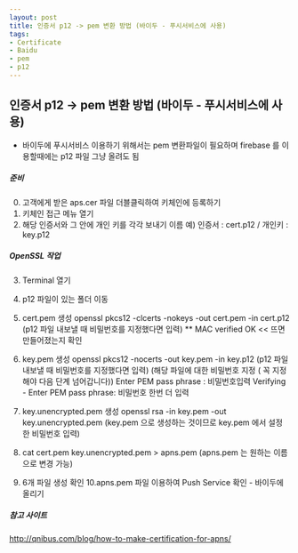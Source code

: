 ```yaml
---
layout: post
title: 인증서 p12 -> pem 변환 방법 (바이두 - 푸시서비스에 사용)
tags:
- Certificate
- Baidu
- pem
- p12
---
```


## 인증서 p12 -> pem 변환 방법 (바이두 - 푸시서비스에 사용)

- 바이두에 푸시서비스 이용하기 위해서는 pem 변환파일이 필요하며 firebase 를 이용할때에는 p12 파일 그냥 올려도 됨

##### 준비
0. 고객에게 받은 aps.cer 파일 더블클릭하여 키체인에 등록하기
1. 키체인 접근 메뉴 열기
2. 해당 인증서와 그 안에 개인 키를 각각 보내기
    이름 예) 인증서 : cert.p12 / 개인키 : key.p12

##### OpenSSL 작업
3. Terminal 열기
4. p12 파일이 있는 폴더 이동
5. cert.pem 생성
    openssl pkcs12 -clcerts -nokeys -out cert.pem -in cert.p12
    (p12 파일 내보낼 때 비밀번호를 지정했다면 입력)
    ** MAC verified OK << 뜨면 만들어졌는지 확인
6. key.pem 생성
    openssl pkcs12 -nocerts -out key.pem -in key.p12
    (p12 파일 내보낼 때 비밀번호를 지정했다면 입력)
    (해당 파일에 대한 비밀번호 지정 ( 꼭 지정해야 다음 단계 넘어갑니다))
    Enter PEM pass phrase : 비밀번호입력
  Verifying - Enter PEM pass phrase: 비밀번호 한번 더 입력
7. key.unencrypted.pem 생성
    openssl rsa -in key.pem -out key.unencrypted.pem
    (key.pem 으로 생성하는 것이므로 key.pem 에서 설정한 비밀번호 입력)
8. cat cert.pem key.unencrypted.pem > apns.pem
    (apns.pem 는 원하는 이름으로 변경 가능)

9. 6개 파일 생성 확인
10.apns.pem 파일 이용하여 Push Service 확인 - 바이두에 올리기




##### 참고 사이트 
http://qnibus.com/blog/how-to-make-certification-for-apns/